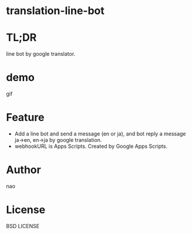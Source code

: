 # translation-line-bot

# TL;DR
line bot by google translator.

# demo
gif

# Feature
* Add a line bot and send a message (en or ja), and bot reply a message ja→en, en→ja by google translation.
* webhookURL is Apps Scripts. Created by Google Apps Scripts.

# Author
nao

# License
BSD LICENSE
